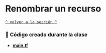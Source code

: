 # Renombrar un recurso 

[`^ volver a la sección ^`](../)

### :page_facing_up: **Código creado durante la clase**
- [**main.tf**](./main.tf)

